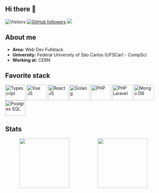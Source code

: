 ## Hi there 👋

![Visitors](https://komarev.com/ghpvc/?username=rodcoffani&color=cba6f7&style=flat&abbreviated=true)
[![GitHub followers](https://img.shields.io/github/followers/rodcoffani.svg?style=flat&label=Follow&color=f38ba8)](https://github.com/rodcoffani?tab=followers)
[<img src="https://img.shields.io/static/v1?message=LinkedIn&logo=linkedin&label=&color=89b4fa&labelColor=1e1e2e&logoColor=white&labelColor=&style=for-the-badge)">](https://www.linkedin.com/in/rodrigo-coffani-b03951186/)

###

## About me

- __Area:__ Web Dev Fullstack
- __University:__ Federal University of São Carlos (UFSCar) - CompSci
- __Working at:__ CERN

## Favorite stack
<div style="display: inline_block">
  <img align="center" alt="Typescript" height="50" width="65" src="https://cdn.jsdelivr.net/gh/devicons/devicon/icons/typescript/typescript-plain.svg">
  <img align="center" alt="Vue JS" height="50" width="65" src="https://cdn.jsdelivr.net/gh/devicons/devicon/icons/vuejs/vuejs-original.svg">
  <img align="center" alt="React JS" height="50" width="65" src="https://cdn.jsdelivr.net/gh/devicons/devicon/icons/react/react-original.svg">
  <img align="center" alt="Golang" height="50" width="65" src="https://cdn.jsdelivr.net/gh/devicons/devicon/icons/go/go-original.svg">
  <img align="center" alt="PHP" height="50" width="65" src="https://cdn.jsdelivr.net/gh/devicons/devicon/icons/php/php-original.svg">
  <img align="center" alt="PHP Laravel" height="50" width="65" src="https://cdn.jsdelivr.net/gh/devicons/devicon/icons/laravel/laravel-original.svg">
  <img align="center" alt="Mongo DB" height="50" width="65" src="https://cdn.jsdelivr.net/gh/devicons/devicon/icons/mongodb/mongodb-original-wordmark.svg">
  <img align="center" alt="Postgres SQL" height="50" width="65" src="https://cdn.jsdelivr.net/gh/devicons/devicon/icons/postgresql/postgresql-plain-wordmark.svg">
</div>

## Stats
<div style="display: flex; justify-content: space-around">
  <a href="https://github.com/rodcoffani"><img height=160 src="https://github-readme-stats.vercel.app/api?username=rodcoffani&show_icons=true&theme=dracula&include_all_commits=true&count_private=true&rank_icon=github"/></a>
  <a href="https://github.com/rodcoffani"><img height=160 src="https://github-readme-stats.vercel.app/api/top-langs/?username=rodcoffani&layout=compact&langs_count=6&theme=dracula"/>
  </a>
</div>
